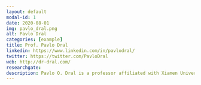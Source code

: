 ```yaml
---
layout: default
modal-id: 1
date: 2020-08-01
img: pavlo_dral.png
alt: Pavlo Dral
categories: [example]
title: Prof. Pavlo Dral
linkedin: https://www.linkedin.com/in/pavlodral/
twitter: https://twitter.com/PavloDral
web: http://dr-dral.com/
researchgate: 
description: Pavlo O. Dral is a professor affiliated with Xiamen University, where he holds the position of Assistant Dean overseeing international admissions in the Department of Chemistry within the College of Chemistry and Chemical Engineering. Furthermore, Prof. Dr. Pavlo O. Dral is the creator of MLatom, a specialized package tailored for atomistic machine learning simulations, and he also co-founded XACS, which stands for the Xiamen Atomistic Computing Suite.
---
```

